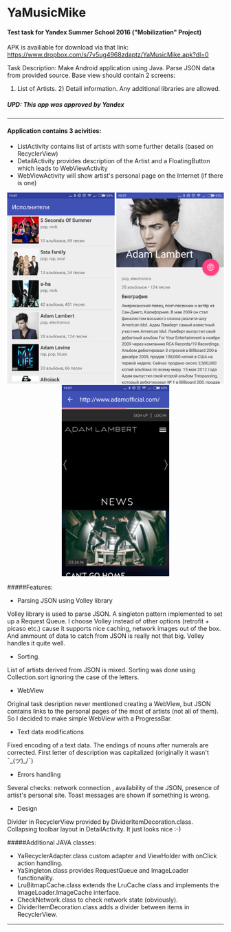 # YaMusicMike
#### Test task for Yandex Summer School 2016 ("Mobilization" Project)

APK is availiable for download via that link:
https://www.dropbox.com/s/7v5ug4968zdaptz/YaMusicMike.apk?dl=0

Task Description: Make Android application using Java. Parse JSON data from provided source. Base view should contain 2 screens:
1) List of Artists. 2) Detail information. Any additional libraries are allowed.

##### UPD: This app was approved by Yandex

* * *

#### Application contains 3 acivities:

- ListActivity contains list of artists with some further details (based on RecyclerView)
- DetailActivity provides description of the Artist and a FloatingButton which leads to WebViewActivity
- WebViewActivity will show artist's personal page on the Internet (if there is one)

<p align="center">
  <img src="/screenshots/ListActivity.png" alt="ListActivity" width="250"/>
  <img src="/screenshots/DetailActivity.png" alt="DetailActivity" width="250"/>
  <img src="/screenshots/WebViewActivity.png" alt="WebViewActivity" width="250"/>
</p>

#####Features:
* Parsing JSON using Volley library 

Volley library is used to parse JSON. A singleton pattern implemented to set up a Request Queue. I choose Volley instead of other options (retrofit + picaso etc.) cause it supports nice caching, network images out of the box.
And ammount of data to catch from JSON is really not that big. Volley handles it quite well.
* Sorting. 

List of artists derived from JSON is mixed. Sorting was done using Collection.sort ignoring the case of the letters.
* WebView

Original task desription never mentioned creating a WebView, but JSON contains links to the personal pages of the most of artists (not all of them). So I decided to make simple WebView with a ProgressBar.
* Text data modifications

Fixed encoding of a text data. The endings of nouns after numerals are corrected. First letter of description was capitalized (originally it wasn't ¯\_(ツ)_/¯)
* Errors handling

Several checks: network connection , availability of the JSON,  presence of artist's personal site.
Toast messages are shown if something is wrong.

* Design

Divider in RecyclerView provided by DividerItemDecoration.class. Collapsing toolbar layout in DetailActivity. It just looks nice :-) 

#####Additional JAVA classes:

* YaRecyclerAdapter.class custom adapter and ViewHolder with onClick action handling.
* YaSingleton.class provides RequestQueue and ImageLoader functionality.
* LruBitmapCache.class extends the LruCache class and implements the ImageLoader.ImageCache interface.
* CheckNetwork.class to check network state (obviously).
* DividerItemDecoration.class adds a divider between items in RecyclerView.

***




